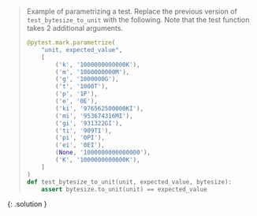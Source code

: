 
> <solution-title></solution-title>
> 
> Example of parametrizing a test. Replace the previous version of `test_bytesize_to_unit` with the
> following. Note that the test function takes 2 additional arguments.
> 
> ```python
> @pytest.mark.parametrize(
>     "unit, expected_value",
>     [
>         ('k', '1000000000000K'),
>         ('m', '1000000000M'),
>         ('g', '1000000G'),
>         ('t', '1000T'),
>         ('p', '1P'),
>         ('e', '0E'),
>         ('ki', '976562500000KI'),
>         ('mi', '953674316MI'),
>         ('gi', '931322GI'),
>         ('ti', '909TI'),
>         ('pi', '0PI'),
>         ('ei', '0EI'),
>         (None, '1000000000000000'),
>         ('K', '1000000000000K'),
>     ]
> )
> def test_bytesize_to_unit(unit, expected_value, bytesize):
>     assert bytesize.to_unit(unit) == expected_value
> ```
{: .solution }


